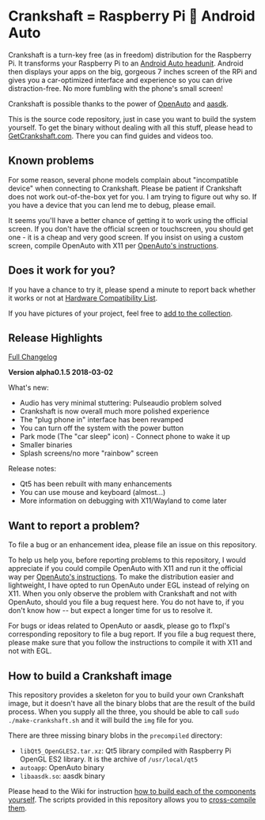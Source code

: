 Crankshaft = Raspberry Pi 💖 Android Auto
==

Crankshaft is a turn-key free (as in freedom) distribution for the Raspberry Pi. It transforms your Raspberry Pi to an [Android Auto headunit](https://www.android.com/auto/). Android then displays your apps on the big, gorgeous 7 inches screen of the RPi and gives you a car-optimized interface and experience so you can drive distraction-free. No more fumbling with the phone's small screen!

Crankshaft is possible thanks to the power of [OpenAuto](https://github.com/f1xpl/openauto) and [aasdk](https://github.com/f1xpl/aasdk).

This is the source code repository, just in case you want to build the system yourself. To get the binary without dealing with all this stuff, please head to [GetCrankshaft.com](http://getcrankshaft.com). There you can find guides and videos too. 

Known problems
--

For some reason, several phone models complain about "incompatible device" when connecting to Crankshaft. Please be patient if Crankshaft does not work out-of-the-box yet for you. I am trying to figure out why so. If you have a device that you can lend me to debug, please email.

It seems you'll have a better chance of getting it to work using the official screen. If you don't have the official screen or touchscreen, you should get one - it is a cheap and very good screen. If you insist on using a custom screen, compile OpenAuto with X11 per [OpenAuto's instructions](https://github.com/f1xpl/openauto/wiki/Build-instructions).

Does it work for you?
--

If you have a chance to try it, please spend a minute to report back whether it works or not at [Hardware Compatibility List](https://github.com/htruong/crankshaft/issues/2).

If you have pictures of your project, feel free to [add to the collection](https://photos.app.goo.gl/81hQ6wTuLFNGmRHh2).

Release Highlights
--

[Full Changelog](https://github.com/htruong/crankshaft/blob/master/CHANGELOG.md)

**Version alpha0.1.5 2018-03-02**

What's new:

- Audio has very minimal stuttering: Pulseaudio problem solved
- Crankshaft is now overall much more polished experience
- The "plug phone in" interface has been revamped
- You can turn off the system with the power button
- Park mode (The "car sleep" icon) - Connect phone to wake it up
- Smaller binaries
- Splash screens/no more "rainbow" screen

Release notes:

- Qt5 has been rebuilt with many enhancements
- You can use mouse and keyboard (almost...)
- More information on debugging with X11/Wayland to come later


Want to report a problem?
--

To file a bug or an enhancement idea, please file an issue on this repository. 

To help us help you, before reporting problems to this repository, I would appreciate if you could compile OpenAuto with X11 and run it the official way per [OpenAuto's instructions](https://github.com/f1xpl/openauto/wiki/Build-instructions). To make the distribution easier and lightweight, I have opted to run OpenAuto under EGL instead of relying on X11. When you only observe the problem with Crankshaft and not with OpenAuto, should you file a bug request here. You do not have to, if you don't know how -- but expect a longer time for us to resolve it.

For bugs or ideas related to OpenAuto or aasdk, please go to f1xpl's corresponding repository to file a bug report. If you file a bug request there, please make sure that you follow the instructions to compile it with X11 and not with EGL.

How to build a Crankshaft image
--

This repository provides a skeleton for you to build your own Crankshaft image, but it doesn't have all the binary blobs that are the result of the build process. When you supply all the three, you should be able to call `sudo ./make-crankshaft.sh` and it will build the `img` file for you.

There are three missing binary blobs in the `precompiled` directory: 

- `libQt5_OpenGLES2.tar.xz`: Qt5 library compiled with Raspberry Pi OpenGL ES2 library. It is the archive of `/usr/local/qt5`
- `autoapp`: OpenAuto binary
- `libaasdk.so`: aasdk binary

Please head to the Wiki for instruction [how to build each of the components yourself](https://github.com/htruong/crankshaft/wiki/Building-the-binary-blobs). The scripts provided in this repository allows you to [cross-compile them](https://github.com/htruong/crankshaft/wiki/Cross-compile-on-your-computer).


